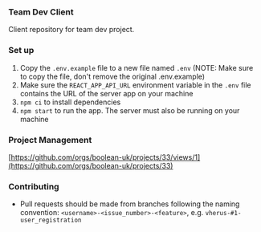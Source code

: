 ### Team Dev Client

Client repository for team dev project.

### Set up

1. Copy the `.env.example` file to a new file named `.env` (NOTE: Make sure to copy the file, don't remove the original .env.example)
2. Make sure the `REACT_APP_API_URL` environment variable in the `.env` file contains the URL of the server app on your machine
3. `npm ci` to install dependencies
4. `npm start` to run the app. The server must also be running on your machine

### Project Management

[https://github.com/orgs/boolean-uk/projects/33/views/1](https://github.com/orgs/boolean-uk/projects/33)

### Contributing

- Pull requests should be made from branches following the naming convention: `<username>-<issue_number>-<feature>`, e.g. `vherus-#1-user_registration`
